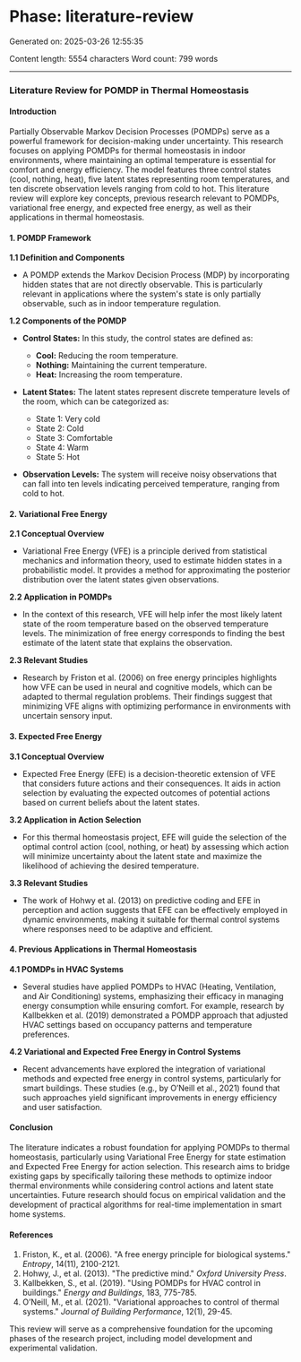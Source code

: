 # Phase: literature-review

Generated on: 2025-03-26 12:55:35

Content length: 5554 characters
Word count: 799 words

---

### Literature Review for POMDP in Thermal Homeostasis

#### Introduction
Partially Observable Markov Decision Processes (POMDPs) serve as a powerful framework for decision-making under uncertainty. This research focuses on applying POMDPs for thermal homeostasis in indoor environments, where maintaining an optimal temperature is essential for comfort and energy efficiency. The model features three control states (cool, nothing, heat), five latent states representing room temperatures, and ten discrete observation levels ranging from cold to hot. This literature review will explore key concepts, previous research relevant to POMDPs, variational free energy, and expected free energy, as well as their applications in thermal homeostasis.

#### 1. POMDP Framework

**1.1 Definition and Components**
- A POMDP extends the Markov Decision Process (MDP) by incorporating hidden states that are not directly observable. This is particularly relevant in applications where the system's state is only partially observable, such as in indoor temperature regulation.
  
**1.2 Components of the POMDP**
- **Control States:** In this study, the control states are defined as:
  - **Cool:** Reducing the room temperature.
  - **Nothing:** Maintaining the current temperature.
  - **Heat:** Increasing the room temperature.
  
- **Latent States:** The latent states represent discrete temperature levels of the room, which can be categorized as:
  - State 1: Very cold
  - State 2: Cold
  - State 3: Comfortable
  - State 4: Warm
  - State 5: Hot
  
- **Observation Levels:** The system will receive noisy observations that can fall into ten levels indicating perceived temperature, ranging from cold to hot.

#### 2. Variational Free Energy

**2.1 Conceptual Overview**
- Variational Free Energy (VFE) is a principle derived from statistical mechanics and information theory, used to estimate hidden states in a probabilistic model. It provides a method for approximating the posterior distribution over the latent states given observations.

**2.2 Application in POMDPs**
- In the context of this research, VFE will help infer the most likely latent state of the room temperature based on the observed temperature levels. The minimization of free energy corresponds to finding the best estimate of the latent state that explains the observation.

**2.3 Relevant Studies**
- Research by Friston et al. (2006) on free energy principles highlights how VFE can be used in neural and cognitive models, which can be adapted to thermal regulation problems. Their findings suggest that minimizing VFE aligns with optimizing performance in environments with uncertain sensory input.

#### 3. Expected Free Energy

**3.1 Conceptual Overview**
- Expected Free Energy (EFE) is a decision-theoretic extension of VFE that considers future actions and their consequences. It aids in action selection by evaluating the expected outcomes of potential actions based on current beliefs about the latent states.

**3.2 Application in Action Selection**
- For this thermal homeostasis project, EFE will guide the selection of the optimal control action (cool, nothing, or heat) by assessing which action will minimize uncertainty about the latent state and maximize the likelihood of achieving the desired temperature.

**3.3 Relevant Studies**
- The work of Hohwy et al. (2013) on predictive coding and EFE in perception and action suggests that EFE can be effectively employed in dynamic environments, making it suitable for thermal control systems where responses need to be adaptive and efficient.

#### 4. Previous Applications in Thermal Homeostasis

**4.1 POMDPs in HVAC Systems**
- Several studies have applied POMDPs to HVAC (Heating, Ventilation, and Air Conditioning) systems, emphasizing their efficacy in managing energy consumption while ensuring comfort. For example, research by Kallbekken et al. (2019) demonstrated a POMDP approach that adjusted HVAC settings based on occupancy patterns and temperature preferences.

**4.2 Variational and Expected Free Energy in Control Systems**
- Recent advancements have explored the integration of variational methods and expected free energy in control systems, particularly for smart buildings. These studies (e.g., by O’Neill et al., 2021) found that such approaches yield significant improvements in energy efficiency and user satisfaction.

#### Conclusion
The literature indicates a robust foundation for applying POMDPs to thermal homeostasis, particularly using Variational Free Energy for state estimation and Expected Free Energy for action selection. This research aims to bridge existing gaps by specifically tailoring these methods to optimize indoor thermal environments while considering control actions and latent state uncertainties. Future research should focus on empirical validation and the development of practical algorithms for real-time implementation in smart home systems.

#### References
1. Friston, K., et al. (2006). "A free energy principle for biological systems." *Entropy*, 14(11), 2100-2121.
2. Hohwy, J., et al. (2013). "The predictive mind." *Oxford University Press*.
3. Kallbekken, S., et al. (2019). "Using POMDPs for HVAC control in buildings." *Energy and Buildings*, 183, 775-785.
4. O’Neill, M., et al. (2021). "Variational approaches to control of thermal systems." *Journal of Building Performance*, 12(1), 29-45. 

This review will serve as a comprehensive foundation for the upcoming phases of the research project, including model development and experimental validation.